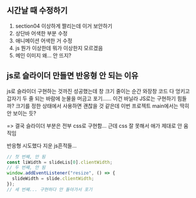 ## 시간날 때 수정하기
1. section04 이상하게 짤리는데 이거 보안하기
2. 상단바 어색한 부분 수정
3. 애니메이션 어색한 거 수정
4. js 뭔가 이상한데 뭐가 이상한지 모르겠음 
5. 메인 이미지 왜... 안 뜨지?

## js로 슬라이더 만들면 반응형 안 되는 이유
js로 슬라이더 구현하는 것까진 성공했는데 창 크기 줄이는 순간 와장창 코드 다 엉키고 갑자기 두 줄 되는 바람에 눈물을 머금고 포기......
이건 바닐라 JS로는 구현하기 힘들까? 크기를 정한 상태에서 사용하면 괜찮을 것 같은데 이번 프로젝트 main에서는 딱히 안 보이는 듯?

=> 결국 슬라이더 부분은 전부 css로 구현함... 근데 css 잘 못해서 애가 제대로 안 움직임 


반응형 시도했다 지운 js흔적들...
```javaScript
// 첫 번째, 안 됨
const liWidth = slideLis[0].clientWidth; 
// 두 번째, 안 됨
window.addEventListener("resize", () => {
  slideWidth = slide.clientWidth;
});
// 세 번째... 구현하다 안 돌아가서 포기 

```
